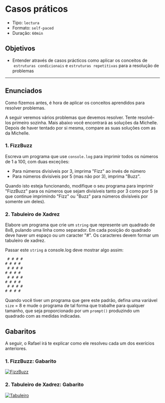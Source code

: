 # Casos práticos

- Tipo: `lectura`
- Formato: `self-paced`
- Duração: `60min`

## Objetivos

- Entender através de casos prácticos como aplicar os conceitos de
  `estruturas condicionais` e `estruturas repetitivas` para a resolução de
  problemas

***

## Enunciados

Como fizemos antes, é hora de aplicar os conceitos aprendidos para
resolver problemas.

A seguir veremos vários problemas que devemos resolver. Tente
resolvê-los primeiro sozinha. Mais abaixo você encontrará as soluções da
Michelle. Depois de haver tentado por si mesma, compare as suas soluções com as da
Michelle.

### 1. FizzBuzz

Escreva um programa que use `console.log` para imprimir todos os números de 1
a 100, com duas exceções:

- Para números divisíveis por 3, imprima "Fizz" ao invés de número
- Para números divisíveis por 5 (mas não por 3), imprima "Buzz".

Quando isto esteja funcionando, modifique o seu programa para imprimir "FizzBuzz"
para os números que sejam divisíveis tanto por 3 como por 5 (e que continue
imprimindo "Fizz" ou "Buzz" para números divisíveis por somente um deles).

### 2. Tabuleiro de Xadrez

Elabore um programa que crie um `string` que represente um quadrado de 8x8,
pulando uma linha como separador. Em cada posição do quadrado deve
haver um espaço ou um caracter "#". Os caracteres devem formar um tabuleiro de
xadrez.

Passar este `string` a console.log deve mostrar algo assim:

```js
 # # # #
# # # #
 # # # #
# # # #
 # # # #
# # # #
 # # # #
# # # #
```

Quando você tiver um programa que gere este padrão, defina uma variável `size` = 8
e mude o programa de tal forma que trabalhe para qualquer tamanho, que seja
proporcionado por um `prompt()` produzindo um quadrado com as medidas indicadas.

## Gabaritos

A seguir, o Rafael irá te explicar como ele resolveu cada um dos exerícios
anteriores.

### 1. FizzBuzz: Gabarito

[![FizzBuzz](https://img.youtube.com/vi/AwweNciBXZo/0.jpg)](https://www.youtube.com/watch?v=AwweNciBXZo)

### 2. Tabuleiro de Xadrez: Gabarito

[![Tabuleiro](https://img.youtube.com/vi/Ji_fnG3IYbE/0.jpg)](https://www.youtube.com/watch?v=Ji_fnG3IYbE)
